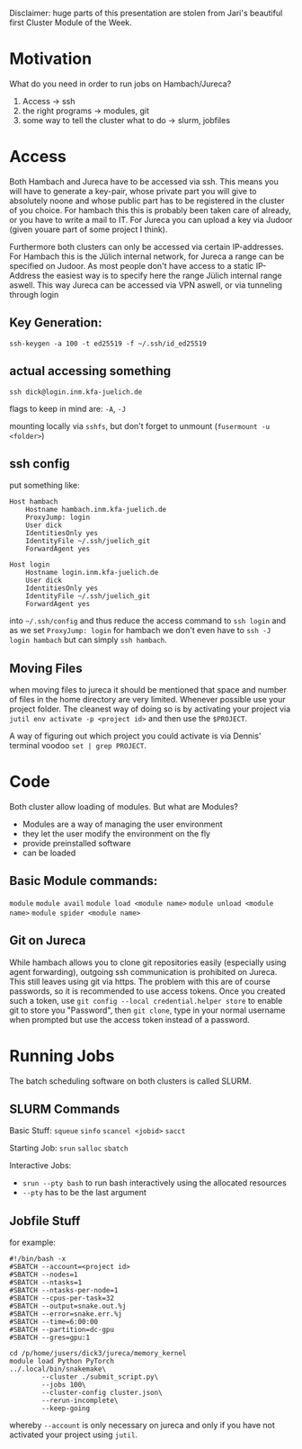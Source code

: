 Disclaimer: huge parts of this presentation are stolen from Jari's beautiful first Cluster Module of the Week.
# Motivation
What do you need in order to run jobs on Hambach/Jureca?
1. Access -> ssh
2. the right programs -> modules, git
3. some way to tell the cluster what to do -> slurm, jobfiles

# Access
Both Hambach and Jureca have to be accessed via ssh.
This means you will have to generate a key-pair, whose private part you will give to absolutely noone and whose public part has to be registered in the cluster of you choice.
For hambach this this is probably been taken care of already, or you have to write a mail to IT.
For Jureca you can upload a key via Judoor (given youare part of some project I think).

Furthermore both clusters can only be accessed via certain IP-addresses.
For Hambach this is the Jülich internal network, for Jureca a range can be specified on Judoor.
As most people don't have access to a static IP-Address the easiest way is to specify here the range Jülich internal range aswell.
This way Jureca can be accessed via VPN aswell, or via tunneling through login

## Key Generation:

`ssh-keygen -a 100 -t ed25519 -f ~/.ssh/id_ed25519`


## actual accessing something

`ssh dick@login.inm.kfa-juelich.de`

flags to keep in mind are:
`-A`, `-J`

mounting locally via `sshfs`, but don't forget to unmount (`fusermount -u <folder>`)

## ssh config
put something like:
```
Host hambach
    Hostname hambach.inm.kfa-juelich.de
    ProxyJump: login
    User dick
    IdentitiesOnly yes
    IdentityFile ~/.ssh/juelich_git
    ForwardAgent yes

Host login
    Hostname login.inm.kfa-juelich.de
    User dick
    IdentitiesOnly yes
    IdentityFile ~/.ssh/juelich_git
    ForwardAgent yes
```
into `~/.ssh/config` and thus reduce the access command to `ssh login` and as we set `ProxyJump: login` for hambach we don't even have to `ssh -J login hambach` but can simply `ssh hambach`.

## Moving Files
when moving files to jureca it should be mentioned that space and number of files in the home directory are very limited.
Whenever possible use your project folder.
The cleanest way of doing so is by activating your project via `jutil env activate -p <project id>` and then use the `$PROJECT`.

A way of figuring out which project you could activate is via Dennis' terminal voodoo `set | grep PROJECT`.

# Code

Both cluster allow loading of modules.
But what are Modules?

- Modules are a way of managing the user environment
- they let the user modify the environment on the fly
- provide preinstalled software
- can be loaded

## Basic Module commands:
`module`
`module avail`
`module load <module name>`
`module unload <module name>`
`module spider <module name>`

## Git on Jureca
While hambach allows you to clone git repositories easily (especially using agent forwarding), outgoing ssh communication is prohibited on Jureca.
This still leaves using git via https.
The problem with this are of course passwords, so it is recommended to use access tokens.
Once you created such a token, use `git config --local credential.helper store` to enable git to store you "Password", then `git clone`, type in your normal username when prompted but use the access token instead of a password.

# Running Jobs
The batch scheduling software on both clusters is called SLURM.

## SLURM Commands
Basic Stuff:
`squeue`
`sinfo`
`scancel <jobid>`
`sacct`

Starting Job:
`srun`
`salloc`
`sbatch`

Interactive Jobs:
- `srun --pty bash` to run bash interactively using the allocated resources
- `--pty` has to be the last argument

## Jobfile Stuff
for example:
```
#!/bin/bash -x
#SBATCH --account=<project id>
#SBATCH --nodes=1
#SBATCH --ntasks=1
#SBATCH --ntasks-per-node=1
#SBATCH --cpus-per-task=32
#SBATCH --output=snake.out.%j
#SBATCH --error=snake.err.%j
#SBATCH --time=6:00:00
#SBATCH --partition=dc-gpu
#SBATCH --gres=gpu:1

cd /p/home/jusers/dick3/jureca/memory_kernel
module load Python PyTorch
../.local/bin/snakemake\
        --cluster ./submit_script.py\
        --jobs 100\
        --cluster-config cluster.json\
        --rerun-incomplete\
        --keep-going
```

whereby `--account` is only necessary on jureca and only if you have not activated your project using `jutil`.

